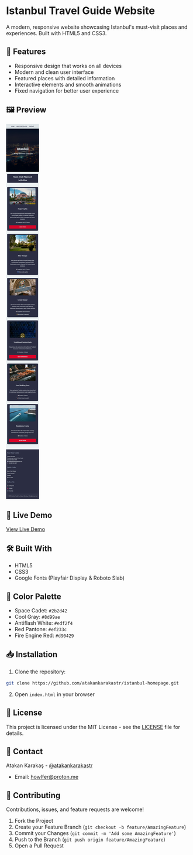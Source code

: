# Istanbul Travel Guide Website

A modern, responsive website showcasing Istanbul's must-visit places and experiences. Built with HTML5 and CSS3.

## 🌟 Features

- Responsive design that works on all devices
- Modern and clean user interface
- Featured places with detailed information
- Interactive elements and smooth animations
- Fixed navigation for better user experience

## 🖼️ Preview

![Istanbul Travel Guide Preview](images/preview.png)

## 🚀 Live Demo

[View Live Demo](https://istanbul-travel-guide-website.netlify.app/)

## 🛠️ Built With

- HTML5
- CSS3
- Google Fonts (Playfair Display & Roboto Slab)

## 🎨 Color Palette

- Space Cadet: `#2b2d42`
- Cool Gray: `#8d99ae`
- Antiflash White: `#edf2f4`
- Red Pantone: `#ef233c`
- Fire Engine Red: `#d90429`

## 📥 Installation

1. Clone the repository:
```bash
git clone https://github.com/atakankarakastr/istanbul-homepage.git
```

2. Open `index.html` in your browser

## 📄 License

This project is licensed under the MIT License - see the [LICENSE](LICENSE) file for details.

## 👤 Contact

Atakan Karakaş - [@atakankarakastr](https://github.com/atakankarakastr)
- Email: howlfer@proton.me

## 🤝 Contributing

Contributions, issues, and feature requests are welcome!

1. Fork the Project
2. Create your Feature Branch (`git checkout -b feature/AmazingFeature`)
3. Commit your Changes (`git commit -m 'Add some AmazingFeature'`)
4. Push to the Branch (`git push origin feature/AmazingFeature`)
5. Open a Pull Request